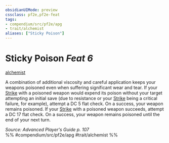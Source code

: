 ```yaml
---
obsidianUIMode: preview
cssclass: pf2e,pf2e-feat
tags:
- compendium/src/pf2e/apg
- trait/alchemist
aliases: ["Sticky Poison"]
---
```

# Sticky Poison  *Feat 6*  
[alchemist](../../rules/traits/alchemist.md)  


A combination of additional viscosity and careful application keeps your weapons poisoned even when suffering significant wear and tear. If your [Strike](../../rules/actions/strike.md) with a poisoned weapon would expend its poison without your target attempting an initial save (due to resistance or your [Strike](../../rules/actions/strike.md) being a critical failure, for example), attempt a DC 5 flat check. On a success, your weapon remains poisoned. If your [Strike](../../rules/actions/strike.md) with a poisoned weapon succeeds, attempt a DC 17 flat check. On a success, your weapon remains poisoned until the end of your next turn.

*Source: Advanced Player's Guide p. 107*  
%% #compendium/src/pf2e/apg #trait/alchemist %%